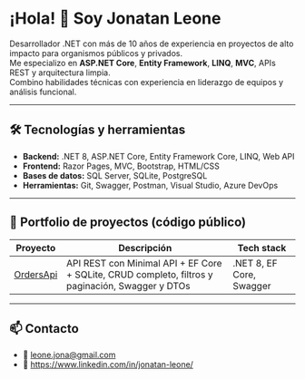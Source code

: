 # ¡Hola! 👋 Soy Jonatan Leone

Desarrollador .NET con más de 10 años de experiencia en proyectos de alto impacto para organismos públicos y privados.  
Me especializo en **ASP.NET Core**, **Entity Framework**, **LINQ**, **MVC**, APIs REST y arquitectura limpia.  
Combino habilidades técnicas con experiencia en liderazgo de equipos y análisis funcional.

---

## 🛠️ Tecnologías y herramientas
- **Backend:** .NET 8, ASP.NET Core, Entity Framework Core, LINQ, Web API
- **Frontend:** Razor Pages, MVC, Bootstrap, HTML/CSS
- **Bases de datos:** SQL Server, SQLite, PostgreSQL
- **Herramientas:** Git, Swagger, Postman, Visual Studio, Azure DevOps

---

## 📂 Portfolio de proyectos (código público)

| Proyecto | Descripción | Tech stack |
|----------|-------------|------------|
| [OrdersApi](https://github.com/leonejona-code/OrdersApi) | API REST con Minimal API + EF Core + SQLite, CRUD completo, filtros y paginación, Swagger y DTOs | .NET 8, EF Core, Swagger |

---

## 📫 Contacto
- 📧 leone.jona@gmail.com
- 💼 https://www.linkedin.com/in/jonatan-leone/

